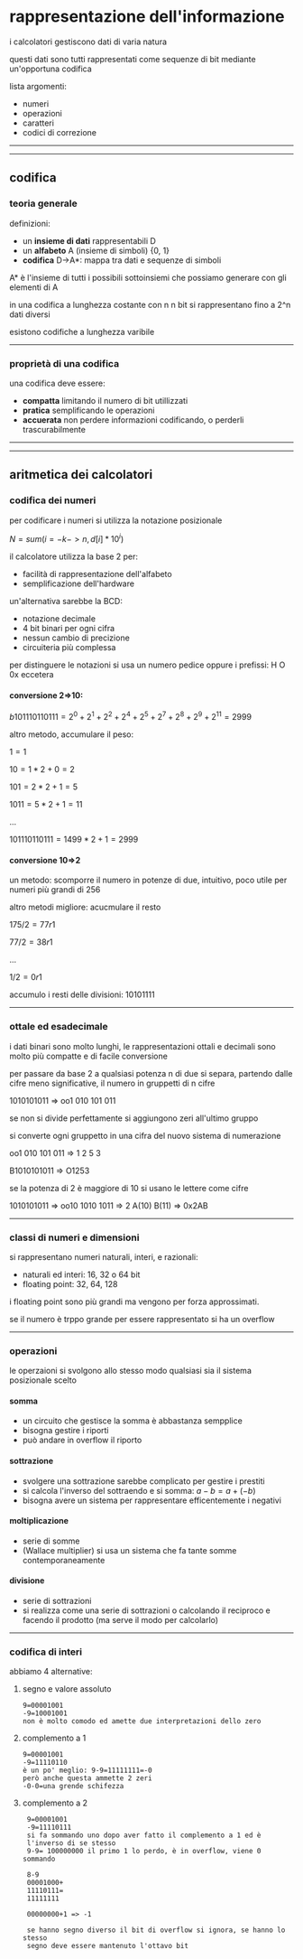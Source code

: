 # rappresentazione dell'informazione

i calcolatori gestiscono dati di varia natura

questi dati sono tutti rappresentati come sequenze di bit mediante un'opportuna codifica

lista argomenti:
* numeri
* operazioni
* caratteri
* codici di correzione

---
---
## codifica

### teoria generale

definizioni:
* un **insieme di dati** rappresentabili D
* un **alfabeto** A (insieme di simboli) {0, 1}
* **codifica** D->A*: mappa tra dati e sequenze di simboli

A* è l'insieme di tutti i possibili sottoinsiemi che possiamo generare con gli elementi di A

in una codifica a lunghezza costante con n n bit si rappresentano fino a 2^n dati diversi

esistono codifiche a lunghezza varibile

---
### proprietà di una codifica

una codifica deve essere:
* **compatta** limitando il numero di bit utillizzati
* **pratica** semplificando le operazioni
* **accuerata** non perdere informazioni codificando, o perderli trascurabilmente

---
---
## aritmetica dei calcolatori

### codifica dei numeri

per codificare i numeri si utilizza la notazione posizionale

$N=sum(i=-k -> n , d[i]*10^i)$

il calcolatore utilizza la base 2 per:
* facilità di rappresentazione dell'alfabeto
* semplificazione dell'hardware

un'alternativa sarebbe la BCD:
* notazione decimale
* 4 bit binari per ogni cifra
* nessun cambio di precizione
* circuiteria più complessa

per distinguere le notazioni si usa un numero pedice oppure i prefissi: H O 0x eccetera

#### conversione 2=>10:
$b101110110111=2^0+2^1+2^2+2^4+2^5+2^7+2^8+2^9+2^11=2999$

altro metodo, accumulare il peso:

$1=1$

$10=1*2+0=2$

$101=2*2+1=5$

$1011=5*2+1=11$

...

$101110110111=1499*2+1=2999$

#### conversione 10=>2

un metodo:
scomporre il numero in potenze di due, intuitivo, poco utile per numeri più grandi di 256

altro metodi migliore: acucmulare il resto

$175/2=77 r 1$

$77/2=38 r 1$

...

$1/2=0 r 1$

accumulo i resti delle divisioni: 10101111

---
### ottale ed esadecimale

i dati binari sono molto lunghi, le rappresentazioni ottali e decimali sono molto più compatte e di facile conversione

per passare da base 2 a qualsiasi potenza n di due si separa, partendo dalle cifre meno significative, il numero in gruppetti di n cifre

1010101011 => oo1 010 101 011

se non si divide perfettamente si aggiungono zeri all'ultimo gruppo

si converte ogni gruppetto in una cifra del nuovo sistema di numerazione

oo1 010 101 011 => 1 2 5 3

B1010101011 => O1253

se la potenza di 2 è maggiore di 10 si usano le lettere come cifre

1010101011 => oo10 1010 1011 => 2 A(10) B(11) => 0x2AB

---
### classi di numeri e dimensioni

si rappresentano numeri naturali, interi, e razionali:

* naturali ed interi: 16, 32 o 64 bit
* floating point: 32, 64, 128

i floating point sono più grandi ma vengono per forza approssimati.

se il numero è trppo grande per essere rappresentato si ha un overflow

---
### operazioni

le operzaioni si svolgono allo stesso modo qualsiasi sia il sistema posizionale scelto

#### somma

* un circuito che gestisce la somma è abbastanza sempplice
* bisogna gestire i riporti
* può andare in overflow il riporto

#### sottrazione

* svolgere una sottrazione sarebbe complicato per gestire i prestiti
* si calcola l'inverso del sottraendo e si somma: $a-b=a+(-b)$
* bisogna avere un sistema per rappresentare efficentemente i negativi

#### moltiplicazione

* serie di somme
* (Wallace multiplier) si usa un sistema che fa tante somme contemporaneamente

#### divisione

* serie di sottrazioni
* si realizza come una serie di sottrazioni o calcolando il reciproco e facendo il prodotto (ma serve il modo per calcolarlo)

---
### codifica di interi

abbiamo 4 alternative:

1. segno e valore assoluto
   
    ```esempio
    9=00001001
    -9=10001001
    non è molto comodo ed amette due interpretazioni dello zero
    ```

2. complemento a 1

    ```esempio
    9=00001001
    -9=11110110
    è un po' meglio: 9-9=11111111=-0 
    però anche questa ammette 2 zeri
    -0-0=una grende schifezza
    ```

3. complemento a 2
   
   ```esempio
    9=00001001
    -9=11110111
    si fa sommando uno dopo aver fatto il complemento a 1 ed è
    l'inverso di se stesso
    9-9= 100000000 il primo 1 lo perdo, è in overflow, viene 0 sommando
 
    8-9
    00001000+
    11110111=
    11111111

    00000000+1 => -1

    se hanno segno diverso il bit di overflow si ignora, se hanno lo stesso 
    segno deve essere mantenuto l'ottavo bit
   ```

